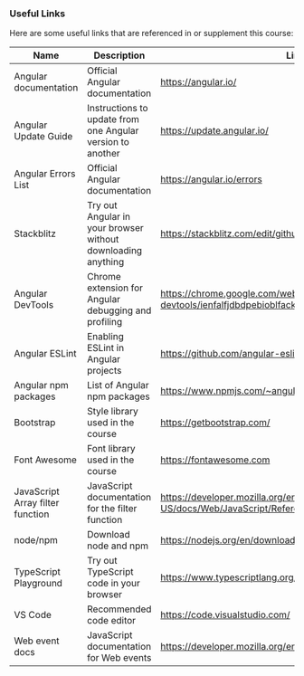 ### Useful Links

Here are some useful links that are referenced in or supplement this course:

| Name | Description | Link |
| ---- | ----------- | ---- |
| Angular documentation | Official Angular documentation | https://angular.io/
| Angular Update Guide | Instructions to update from one Angular version to another | https://update.angular.io/
| Angular Errors List | Official Angular documentation | https://angular.io/errors
| Stackblitz | Try out Angular in your browser without downloading anything | https://stackblitz.com/edit/github-qgzp1d?file=README.md
| Angular DevTools | Chrome extension for Angular debugging and profiling | https://chrome.google.com/webstore/detail/angular-devtools/ienfalfjdbdpebioblfackkekamfmbnh
| Angular ESLint | Enabling ESLint in Angular projects | https://github.com/angular-eslint/angular-eslint
| Angular npm packages | List of Angular npm packages | https://www.npmjs.com/~angular
| Bootstrap | Style library used in the course | https://getbootstrap.com/
| Font Awesome | Font library used in the course | https://fontawesome.com
| JavaScript Array filter function | JavaScript documentation for the filter function | https://developer.mozilla.org/en-US/docs/Web/JavaScript/Reference/Global_Objects/Array/filter
| node/npm | Download node and npm | https://nodejs.org/en/download
| TypeScript Playground | Try out TypeScript code in your browser | https://www.typescriptlang.org/play
| VS Code | Recommended code editor | https://code.visualstudio.com/
| Web event docs | JavaScript documentation for Web events | https://developer.mozilla.org/en-US/docs/Web/Events
